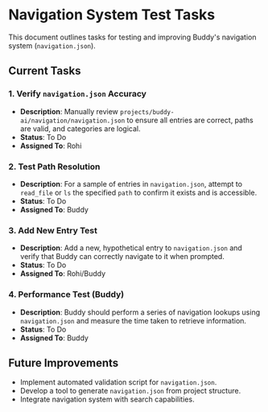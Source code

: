 # Navigation System Test Tasks

This document outlines tasks for testing and improving Buddy's navigation system (`navigation.json`).

## Current Tasks

### 1. Verify `navigation.json` Accuracy
- **Description**: Manually review `projects/buddy-ai/navigation/navigation.json` to ensure all entries are correct, paths are valid, and categories are logical.
- **Status**: To Do
- **Assigned To**: Rohi

### 2. Test Path Resolution
- **Description**: For a sample of entries in `navigation.json`, attempt to `read_file` or `ls` the specified `path` to confirm it exists and is accessible.
- **Status**: To Do
- **Assigned To**: Buddy

### 3. Add New Entry Test
- **Description**: Add a new, hypothetical entry to `navigation.json` and verify that Buddy can correctly navigate to it when prompted.
- **Status**: To Do
- **Assigned To**: Rohi/Buddy

### 4. Performance Test (Buddy)
- **Description**: Buddy should perform a series of navigation lookups using `navigation.json` and measure the time taken to retrieve information.
- **Status**: To Do
- **Assigned To**: Buddy

## Future Improvements

- Implement automated validation script for `navigation.json`.
- Develop a tool to generate `navigation.json` from project structure.
- Integrate navigation system with search capabilities.
